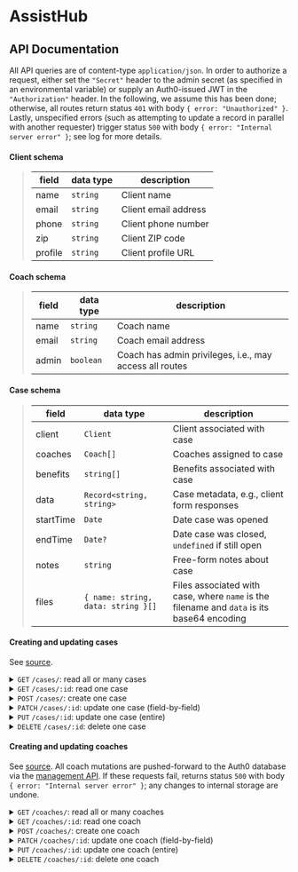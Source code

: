 # AssistHub

## API Documentation

All API queries are of content-type `application/json`. In order to authorize a request, either set the `"Secret"` header to the admin secret (as specified in an environmental variable) or supply an Auth0-issued JWT in the `"Authorization"` header. In the following, we assume this has been done; otherwise, all routes return status `401` with body `{ error: "Unauthorized" }`. Lastly, unspecified errors (such as attempting to update a record in parallel with another requester) trigger status `500` with body `{ error: "Internal server error" }`; see log for more details.

#### Client schema
> | field      | data type               | description                                                           |
> |------------|-------------------|-----------------------------------------------------------------------|
> | name | `string` | Client name
> | email | `string` | Client email address
> | phone | `string` | Client phone number
> | zip | `string` | Client ZIP code
> | profile | `string` | Client profile URL

#### Coach schema
> | field      |data type               | description                                                           |
> |------------|-------------------|-----------------------------------------------------------------------|
> | name | `string` | Coach name
> | email | `string` | Coach email address
> | admin | `boolean` | Coach has admin privileges, i.e., may access all routes

#### Case schema
> | field      |data type               | description                                                           |
> |------------|-------------------|-----------------------------------------------------------------------|
> | client | `Client` | Client associated with case
> | coaches | `Coach[]` | Coaches assigned to case
> | benefits | `string[]` | Benefits associated with case
> | data | `Record<string, string>` | Case metadata, e.g., client form responses
> | startTime | `Date` | Date case was opened
> | endTime | `Date?` | Date case was closed, `undefined` if still open
> | notes | `string` | Free-form notes about case
> | files | `{ name: string, data: string }[]` | Files associated with case, where `name` is the filename and `data` is its base64 encoding

#### Creating and updating cases

See [source](/backend/src/api/cases.ts).

<details>
<summary><code>GET</code> <code>/cases/</code>: read all or many cases</summary>

##### Queries
> | name      |  type     | data type               | description                                                           |
> |-----------|-----------|-------------------------|-----------------------------------------------------------------------|
> | _sort | optional | `string` | Name of the case field (e.g., "client.name") to sort by |
> | _order | optional | `"asc"` or `"desc"` | Sort in ascending or descending order
> | _start | optional | `number` | Starting index of result in sorted order
> | _end | optional | `number` | Ending index of result in sorted order, inclusive

##### Response
Always returns `200` status with array of `Case` documents that *the sender is assigned to*. Only admin-authorized requests (i.e., admin secret or account with admin privileges) see the entire list. Header `"X-Total-Count"` set to total number of documents.
</details>

<details>
<summary><code>GET</code> <code>/cases/:id</code>: read one case</summary>

##### Parameters
> | name      |  type     | data type               | description                                                           |
> |-----------|-----------|-------------------------|-----------------------------------------------------------------------|
> | id | required | `string` | ID of case to query

##### Response
Returns status `200` with `Case` document if found and authorized. If the requester is not admin and not assigned to the case, returns status `403` with body `{ error: "Forbidden }`. If the case cannot be found, returns status `404` with body `{ error: "Not found" }`.
</details>

<details>
<summary><code>POST</code> <code>/cases/</code>: create one case</summary>

##### Request
> | name      |  type     | data type               | description                                                           |
> |-----------|-----------|-------------------------|-----------------------------------------------------------------------|
> | client | required | `Client` | Client associated with case
> | coaches | optional | `string[]` | IDs of coaches assigned to case, default `[]`
> | benefits | optional | `string[]` | Benefits associated with case, default `[]`
> | data | optional | `Record<string, string>` | Case metadata, e.g., client form responses, default `{}`
> | startTime | optional | `Date` | Date case was opened, default present
> | endTime | optional | `Date` | Date case was closed
> | notes | optional | `string` | Free-form notes about case, default `"`
> | files | optional | `{ name: string, data: string }[]` | Files associated with case, where `name` is the filename and `data` is its base64 encoding, default `[]`

##### Response
Returns status `201` with `Case` document (with populated `coaches`) if case is saved successfully. If the requester is not admin, returns status `403` with body `{ error: "Forbidden }`. If there is an issue with saving, such as malformed input, returns staus `400` with body `{ error: "Validation failed" }`.
</details>

<details>
<summary><code>PATCH</code> <code>/cases/:id</code>: update one case (field-by-field)</summary>

##### Parameters
> | name      |  type     | data type               | description                                                           |
> |-----------|-----------|-------------------------|-----------------------------------------------------------------------|
> | id | required | `string` | ID of case to update

##### Request
> | name      |  type     | data type               | description                                                           |
> |-----------|-----------|-------------------------|-----------------------------------------------------------------------|
> | client | optional | `Client` | Client associated with case
> | coaches | optional | `string[]` | IDs of coaches assigned to case
> | benefits | optional | `string[]` | Benefits associated with case
> | data | optional | `Record<string, string>` | Case metadata, e.g., client form responses
> | startTime | optional | `Date` | Date case was opened
> | endTime | optional | `Date` | Date case was closed
> | notes | optional | `string` | Free-form notes about case

Any field not supplied defaults to the current entry in the database.

##### Response
Returns status `201` with `Case` document (with populated `coaches`) if case is saved successfully. If the requester is not admin and not assigned to the case, returns status `403` with body `{ error: "Forbidden }`. If the case cannot be found, returns status `404` with body `{ error: "Not found" }`. If there is an issue with saving, such as malformed input, returns staus `400` with body `{ error: "Validation failed" }`.
</details>

<details>
<summary><code>PUT</code> <code>/cases/:id</code>: update one case (entire)</summary>

##### Parameters
> | name      |  type     | data type               | description                                                           |
> |-----------|-----------|-------------------------|-----------------------------------------------------------------------|
> | id | required | `string` | ID of case to update

##### Request
> | name      |  type     | data type               | description                                                           |
> |-----------|-----------|-------------------------|-----------------------------------------------------------------------|
> | client | required | `Client` | Client associated with case
> | coaches | optional | `string[]` | IDs of coaches assigned to case, default `[]`
> | benefits | optional | `string[]` | Benefits associated with case, default `[]`
> | data | optional | `Record<string, string>` | Case metadata, e.g., client form responses, default `{}`
> | startTime | optional | `Date` | Date case was opened, default present
> | endTime | optional | `Date?` | Date case was closed
> | notes | optional | `string` | Free-form notes about case, default `"`

Replaces document entirely with supplied data. When possible, `PATCH` is recommended.

##### Response
Returns status `201` with `Case` document (with populated `coaches`) if case is saved successfully. If the requester is not admin and not assigned to the case, returns status `403` with body `{ error: "Forbidden }`. If the case cannot be found, returns status `404` with body `{ error: "Not found" }`. If there is an issue with saving, such as malformed input, returns staus `400` with body `{ error: "Validation failed" }`.
</details>

<details>
<summary><code>DELETE</code> <code>/cases/:id</code>: delete one case</summary>

##### Parameters
> | name      |  type     | data type               | description                                                           |
> |-----------|-----------|-------------------------|-----------------------------------------------------------------------|
> | id | required | `string` | ID of case to query

##### Response
Returns status `204` with empty body if removed. If the requester is not admin, returns status `403` with body `{ error: "Forbidden }`. If the case cannot be found, returns status `404` with body `{ error: "Not found" }`. 
</details>



#### Creating and updating coaches

See [source](/backend/src/api/coaches.ts). All coach mutations are pushed-forward to the Auth0 database via the [management API](https://auth0.com/docs/api/management/v2). If these requests fail, returns status `500` with body `{ error: "Internal server error" }`; any changes to internal storage are undone.

<details>
<summary><code>GET</code> <code>/coaches/</code>: read all or many coaches</summary>

##### Response
Returns status `200` and array of `Coach` documents if authorized. If the requester is not admin, returns status `403` with body `{ error: "Forbidden }`.
</details>

<details>
<summary><code>GET</code> <code>/coaches/:id</code>: read one coach</summary>

##### Parameters
> | name      |  type     | data type               | description                                                           |
> |-----------|-----------|-------------------------|-----------------------------------------------------------------------|
> | id | required | `string` | ID of case to query

##### Response
Returns status `200` with `Coach` document if found authorized. If the requester is not admin and does not have ID equal to `id`, returns status `403` with body `{ error: "Forbidden }`. If the case cannot be found, returns status `404` with body `{ error: "Not found" }`.
</details>

<details>
<summary><code>POST</code> <code>/coaches/</code>: create one coach</summary>

##### Request
> | name      |  type     | data type               | description                                                           |
> |-----------|-----------|-------------------------|-----------------------------------------------------------------------|
> | name | required | `string` | Coach name
> | email | required | `string` | Coach email address
> | admin | optional | `boolean` | Coach has admin privileges, i.e., may access all routes, default `false`

##### Response
Returns status `201` with `Coach` document if coach is saved successfully. If the requester is not admin, returns status `403` with body `{ error: "Forbidden }`. If there is an issue with saving, such as malformed input, returns staus `400` with body `{ error: "Validation failed" }`.
</details>

<details>
<summary><code>PATCH</code> <code>/coaches/:id</code>: update one coach (field-by-field)</summary>

##### Parameters
> | name      |  type     | data type               | description                                                           |
> |-----------|-----------|-------------------------|-----------------------------------------------------------------------|
> | id | required | `string` | ID of coach to update

##### Request
> | name      |  type     | data type               | description                                                           |
> |-----------|-----------|-------------------------|-----------------------------------------------------------------------|
> | name | optional | `string` | Coach name
> | email | optional | `string` | Coach email address
> | admin | optional | `boolean` | Coach has admin privileges

Any field not supplied defaults to the current entry in the database.

##### Response
Returns status `201` with `Coach` document if coach is saved successfully. If the requester is not admin, returns status `403` with body `{ error: "Forbidden }`. If the coach cannot be found, returns status `404` with body `{ error: "Not found" }`. If there is an issue with saving, such as malformed input, returns staus `400` with body `{ error: "Validation failed" }`.
</details>

<details>
<summary><code>PUT</code> <code>/coaches/:id</code>: update one coach (entire)</summary>

##### Parameters
> | name      |  type     | data type               | description                                                           |
> |-----------|-----------|-------------------------|-----------------------------------------------------------------------|
> | id | required | `string` | ID of coach to update

##### Request
> | name      |  type     | data type               | description                                                           |
> |-----------|-----------|-------------------------|-----------------------------------------------------------------------|
> | name | required | `string` | Coach name
> | email | required | `string` | Coach email address
> | admin | optional | `boolean` | Coach has admin privileges, default `false`

Replaces document entirely with supplied data. When possible, `PATCH` is recommended.

##### Response
Returns status `201` with `Coach` document if coach is saved successfully. If the requester is not admin, returns status `403` with body `{ error: "Forbidden }`. If the coach cannot be found, returns status `404` with body `{ error: "Not found" }`. If there is an issue with saving, such as malformed input, returns staus `400` with body `{ error: "Validation failed" }`.
</details>

<details>
<summary><code>DELETE</code> <code>/coaches/:id</code>: delete one coach</summary>

##### Parameters
> | name      |  type     | data type               | description                                                           |
> |-----------|-----------|-------------------------|-----------------------------------------------------------------------|
> | id | required | `string` | ID of case to query

##### Response
Returns status `204` with empty body if removed. If the requester is not admin, returns status `403` with body `{ error: "Forbidden }`. If the coach cannot be found, returns status `404` with body `{ error: "Not found" }`. 
</details>